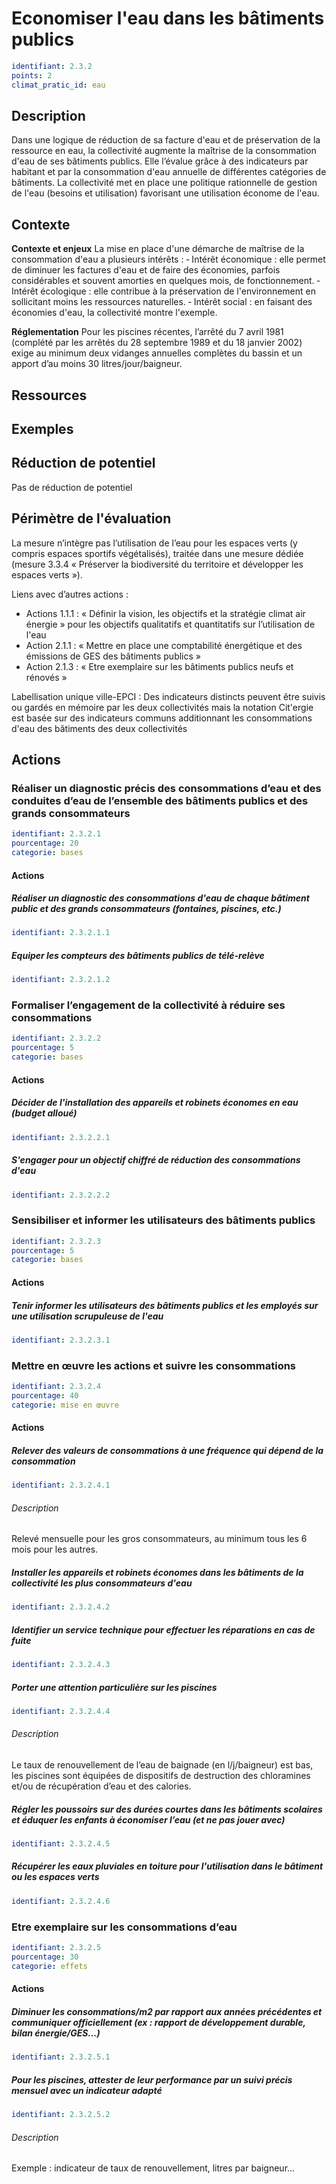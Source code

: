 # Economiser l'eau dans les bâtiments publics
```yaml
identifiant: 2.3.2
points: 2
climat_pratic_id: eau
```
## Description
Dans une logique de réduction de sa facture d'eau et de préservation de la ressource en eau, la collectivité augmente la maîtrise de la consommation d'eau de ses bâtiments publics. Elle l’évalue grâce à des indicateurs par habitant et par la consommation d'eau annuelle de différentes catégories de bâtiments. La collectivité met en place une politique rationnelle de gestion de l'eau (besoins et utilisation) favorisant une utilisation économe de l'eau.

## Contexte
**Contexte et enjeux**
La mise en place d'une démarche de maîtrise de la consommation d'eau a plusieurs intérêts :
‐ Intérêt économique : elle permet de diminuer les factures d'eau et de faire des économies, parfois considérables et souvent amorties en quelques mois, de fonctionnement.
‐ Intérêt écologique : elle contribue à la préservation de l'environnement en sollicitant moins les ressources naturelles.
‐ Intérêt social : en faisant des économies d'eau, la collectivité montre l'exemple.

**Réglementation**
Pour les piscines récentes, l’arrêté du 7 avril 1981 (complété par les arrêtés du 28 septembre 1989 et du 18 janvier 2002) exige au minimum deux vidanges annuelles complètes du bassin et un apport d’au moins 30 litres/jour/baigneur.

## Ressources

## Exemples

## Réduction de potentiel
Pas de réduction de potentiel

## Périmètre de l'évaluation
La mesure n’intègre pas l’utilisation de l’eau pour les espaces verts (y compris espaces sportifs végétalisés), traitée dans une mesure dédiée (mesure 3.3.4 « Préserver la biodiversité du territoire et développer les espaces verts »).

Liens avec d’autres actions : 
- Actions 1.1.1 : « Définir la vision, les objectifs et la stratégie climat air énergie » pour les objectifs qualitatifs et quantitatifs sur l’utilisation de l'eau
- Action 2.1.1 : « Mettre en place une comptabilité énergétique et des émissions de GES des bâtiments publics »
- Action 2.1.3 : « Etre exemplaire sur les bâtiments publics neufs et rénovés » 

Labellisation unique ville-EPCI : Des indicateurs distincts peuvent être suivis ou gardés en mémoire par les deux collectivités mais la notation Cit'ergie est basée sur des indicateurs communs additionnant les consommations d'eau des bâtiments des deux collectivités

## Actions
### Réaliser un diagnostic précis des consommations d’eau et des conduites d’eau de l’ensemble des bâtiments publics et des grands consommateurs
```yaml
identifiant: 2.3.2.1
pourcentage: 20
categorie: bases
```
#### Actions
##### Réaliser un diagnostic des consommations d'eau de chaque bâtiment public et des grands consommateurs (fontaines, piscines, etc.)
```yaml
identifiant: 2.3.2.1.1
```

##### Equiper les compteurs des bâtiments publics de télé-relève
```yaml
identifiant: 2.3.2.1.2
```


### Formaliser l’engagement de la collectivité à réduire ses consommations
```yaml
identifiant: 2.3.2.2
pourcentage: 5
categorie: bases
```
#### Actions
##### Décider de l'installation des appareils et robinets économes en eau (budget alloué)
```yaml
identifiant: 2.3.2.2.1
```

##### S'engager pour un objectif chiffré de réduction des consommations d'eau
```yaml
identifiant: 2.3.2.2.2
```


### Sensibiliser et informer les utilisateurs des bâtiments publics
```yaml
identifiant: 2.3.2.3
pourcentage: 5
categorie: bases
```
#### Actions
##### Tenir informer les utilisateurs des bâtiments publics et les employés sur une utilisation scrupuleuse de l'eau
```yaml
identifiant: 2.3.2.3.1
```

### Mettre en œuvre les actions et suivre les consommations
```yaml
identifiant: 2.3.2.4
pourcentage: 40
categorie: mise en œuvre
```
#### Actions
##### Relever des valeurs de consommations à une fréquence qui dépend de la consommation 
```yaml
identifiant: 2.3.2.4.1
```
###### Description
Relevé mensuelle pour les gros consommateurs, au minimum tous les 6 mois pour les autres.

##### Installer les appareils et robinets économes dans les bâtiments de la collectivité les plus consommateurs d'eau
```yaml
identifiant: 2.3.2.4.2
```

##### Identifier un service technique pour effectuer les réparations en cas de fuite
```yaml
identifiant: 2.3.2.4.3
```

##### Porter une attention particulière sur les piscines
```yaml
identifiant: 2.3.2.4.4
```
###### Description 
Le taux de renouvellement de l’eau de baignade (en l/j/baigneur) est bas, les piscines sont équipées de dispositifs de destruction des chloramines et/ou de récupération d’eau et des calories.

##### Régler les poussoirs sur des durées courtes dans les bâtiments scolaires et éduquer les enfants à économiser l’eau (et ne pas jouer avec)
```yaml
identifiant: 2.3.2.4.5
```

##### Récupérer les eaux pluviales en toiture pour l'utilisation dans le bâtiment ou les espaces verts
```yaml
identifiant: 2.3.2.4.6
```

### Etre exemplaire sur les consommations d’eau
```yaml
identifiant: 2.3.2.5
pourcentage: 30
categorie: effets
```
#### Actions
##### Diminuer les consommations/m2 par rapport aux années précédentes et communiquer officiellement (ex : rapport de développement durable, bilan énergie/GES...)
```yaml
identifiant: 2.3.2.5.1
```

##### Pour les piscines, attester de leur performance par un suivi précis mensuel avec un indicateur adapté 
```yaml
identifiant: 2.3.2.5.2
```
###### Description
Exemple : indicateur de taux de renouvellement, litres par baigneur...
